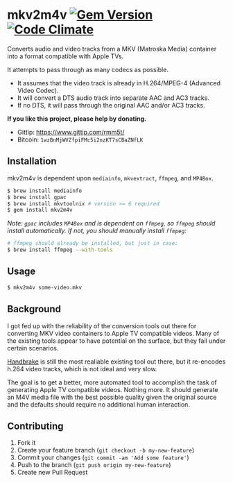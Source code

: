 # mkv2m4v [![Gem Version](http://img.shields.io/gem/v/mkv2m4v.svg)](https://rubygems.org/gems/mkv2m4v) [![Code Climate](http://img.shields.io/codeclimate/github/rmm5t/mkv2m4v.svg)](https://codeclimate.com/github/rmm5t/mkv2m4v)

Converts audio and video tracks from a MKV (Matroska Media) container into a
format compatible with Apple TVs.

It attempts to pass through as many codecs as possible.

* It assumes that the video track is already in H.264/MPEG-4 (Advanced Video
  Codec).
* It will convert a DTS audio track into separate AAC and AC3 tracks.
* If no DTS, it will pass through the original AAC and/or AC3 tracks.

**If you like this project, please help by donating.**

* Gittip: https://www.gittip.com/rmm5t/
* Bitcoin: `1wzBnMjWVZfpiFMc5i2nzKT7sCBaZNfLK`

## Installation

mkv2m4v is dependent upon `mediainfo`, `mkvextract`, `ffmpeg`, and `MP4Box`.

```bash
$ brew install mediainfo
$ brew install gpac
$ brew install mkvtoolnix # version >= 6 required
$ gem install mkv2m4v
```

_Note: `gpac` includes `MP4Box` and is dependent on `ffmpeg`, so `ffmpeg`
should install automatically. If not, you should manually install `ffmpeg`:_

```bash
# ffmpeg should already be installed, but just in case:
$ brew install ffmpeg --with-tools
```

## Usage

```bash
$ mkv2m4v some-video.mkv
```

## Background

I got fed up with the reliability of the conversion tools out there for
converting MKV video containers to Apple TV compatible videos. Many of the
existing tools appear to have potential on the surface, but they fail under
certain scenarios.

[Handbrake](http://handbrake.fr/) is still the most realiable existing tool
out there, but it re-encodes h.264 video tracks, which is not ideal and very
slow.

The goal is to get a better, more automated tool to accomplish the task of
generating Apple TV compatible videos. Nothing more. It should generate an M4V
media file with the best possible quality given the original source and the
defaults should require no additional human interaction.

## Contributing

1. Fork it
2. Create your feature branch (`git checkout -b my-new-feature`)
3. Commit your changes (`git commit -am 'Add some feature'`)
4. Push to the branch (`git push origin my-new-feature`)
5. Create new Pull Request
